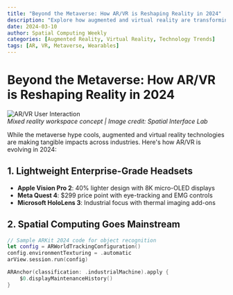 ```yaml
---
title: "Beyond the Metaverse: How AR/VR is Reshaping Reality in 2024"
description: "Explore how augmented and virtual reality are transforming our experiences in 2024, from immersive entertainment to innovative education and remote collaboration, redefining the boundaries of our digital and physical worlds"
date: 2024-03-10
author: Spatial Computing Weekly
categories: [Augmented Reality, Virtual Reality, Technology Trends]
tags: [AR, VR, Metaverse, Wearables]
---
```


# Beyond the Metaverse: How AR/VR is Reshaping Reality in 2024

![AR/VR User Interaction](/ar-vr-user.jpg)  
*Mixed reality workspace concept | Image credit: Spatial Interface Lab*

While the metaverse hype cools, augmented and virtual reality technologies are making tangible impacts across industries. Here's how AR/VR is evolving in 2024:

## 1. Lightweight Enterprise-Grade Headsets
- **Apple Vision Pro 2**: 40% lighter design with 8K micro-OLED displays
- **Meta Quest 4**: $299 price point with eye-tracking and EMG controls
- **Microsoft HoloLens 3**: Industrial focus with thermal imaging add-ons

## 2. Spatial Computing Goes Mainstream
```swift
// Sample ARKit 2024 code for object recognition
let config = ARWorldTrackingConfiguration()
config.environmentTexturing = .automatic
arView.session.run(config)

ARAnchor(classification: .industrialMachine).apply { 
    $0.displayMaintenanceHistory() 
}